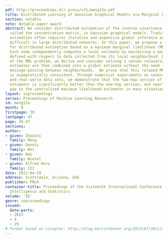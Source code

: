```yaml
---
pdf: http://proceedings.mlr.press/v31/meng13a.pdf
title: Distributed Learning of Gaussian Graphical Models via Marginal Likelihoods
section: notable
note: Notable paper award
abstract: We consider distributed estimation of the inverse covariance matrix, also
  called the concentration matrix, in Gaussian graphical models. Traditional centralized
  estimation often requires iterative and expensive global inference and is therefore
  difficult in large distributed networks. In this paper, we propose a general framework
  for distributed estimation based on a maximum marginal likelihood (MML) approach.
  Each node independently computes a local estimate by maximizing a marginal likelihood
  defined with respect to data collected from its local neighborhood. Due to the non-convexity
  of the MML problem, we derive and consider solving a convex relaxation.  The local
  estimates are then combined into a global estimate without the need for iterative
  message-passing between neighborhoods.  We prove that this relaxed MML estimator
  is asymptotically consistent. Through numerical experiments on several synthetic
  and real-world data sets, we demonstrate that the two-hop version of the proposed
  estimator is significantly better than the one-hop version, and nearly closes the
  gap to the centralized maximum likelihood estimator in many situations.
layout: inproceedings
series: Proceedings of Machine Learning Research
id: meng13a
month: 0
firstpage: 39
lastpage: 47
page: 39-47
sections: 
author:
- given: Zhaoshi
  family: Meng
- given: Dennis
  family: Wei
- given: Ami
  family: Wiesel
- given: Alfred Hero
  family: III
date: 2013-04-29
address: Scottsdale, Arizona, USA
publisher: PMLR
container-title: Proceedings of the Sixteenth International Conference on Artificial
  Intelligence and Statistics
volume: '31'
genre: inproceedings
issued:
  date-parts:
  - 2013
  - 4
  - 29
# Format based on citeproc: http://blog.martinfenner.org/2013/07/30/citeproc-yaml-for-bibliographies/
---
```

